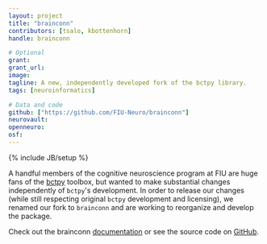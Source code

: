 ```yaml
---
layout: project
title: "brainconn"
contributors: [tsalo, kbottenhorn]
handle: brainconn

# Optional
grant:
grant_url:
image:
tagline: A new, independently developed fork of the bctpy library.
tags: [neuroinformatics]

# Data and code
github: ["https://github.com/FIU-Neuro/brainconn"]
neurovault:
openneuro:
osf:
---
```

{% include JB/setup %}

A handful members of the cognitive neuroscience program at FIU are huge fans of the [bctpy]() toolbox, but wanted to make substantial changes independently of `bctpy`'s development. In order to release our changes (while still respecting original `bctpy` development and licensing), we renamed our fork to `brainconn` and are working to reorganize and develop the package.

Check out the brainconn [documentation](https://brainconn.readthedocs.io) or see the source code on [GitHub](https://github.com/FIU-Neuro/brainconn).
